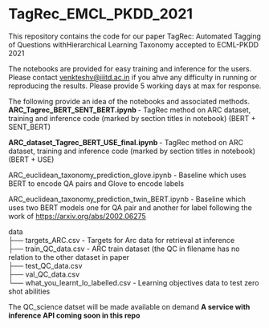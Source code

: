 # TagRec_EMCL_PKDD_2021

This repository contains the code for our paper TagRec: Automated Tagging of Questions withHierarchical Learning Taxonomy  accepted to ECML-PKDD 2021

The notebooks are provided for easy training and inference for the users. Please contact venkteshv@iiitd.ac.in if you ahve any difficulty in running or 
reproducing the results. Please provide 5 working days at max for response.

The following provide an idea of the notebooks and associated methods. <br />
<b> ARC_Tagrec_BERT_SENT_BERT.ipynb </b> - TagRec method on ARC dataset, training and inference code (marked by section titles in notebook) (BERT + SENT_BERT) <br />

<b> ARC_dataset_Tagrec_BERT_USE_final.ipynb </b> - TagRec method on ARC dataset, training and inference code (marked by section titles in notebook) (BERT + USE)
<br />

ARC_euclidean_taxonomy_prediction_glove.ipynb - Baseline which uses BERT to encode QA pairs and Glove to encode labels <br />

ARC_euclidean_taxonomy_prediction_twin_BERT.ipynb - Baseline which uses two BERT models one for QA pair and another for label following the work of https://arxiv.org/abs/2002.06275 <br />


data <br />
   ├── targets_ARC.csv - Targets for Arc data for retrieval at inference <br />
   ├── train_QC_data.csv - ARC train dataset (the QC in filename has no relation to the other dataset in paper <br />
   ├── test_QC_data.csv <br />
   ├── val_QC_data.csv <br />
   └── what_you_learnt_lo_labelled.csv -  Learning objectives data to test zero shot abilities <br />
   
   The QC_science datset will be made available on demand
<b> A service with inference API coming soon in this repo </b>
